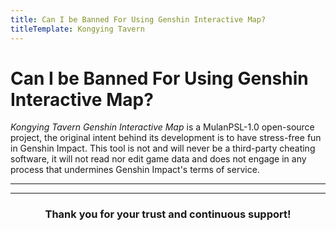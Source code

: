 ```yaml
---
title: Can I be Banned For Using Genshin Interactive Map?
titleTemplate: Kongying Tavern
---
```


[原文：使用地图会被封号吗？]: # 'https://support.qq.com/products/321980/faqs/97654'

# Can I be Banned For Using Genshin Interactive Map?

_Kongying Tavern Genshin Interactive Map_ is a MulanPSL-1.0 open-source project, the original intent behind its development is to have stress-free fun in Genshin Impact. This tool is not and will never be a third-party cheating software, it will not read nor edit game data and does not engage in any process that undermines Genshin Impact's terms of service.

---

<MediaIntroduction 
  media="self"
  target="_black"
  text="Web Version Portal"
  link="https://yuanshen.site"
/>

<MediaIntroduction 
  media="self"
  text="Map Client Official Download"
  link="../../../download-client"
/>

---

 <div style="text-align: center;"><h3>Thank you for your trust and continuous support!</h3></div>
